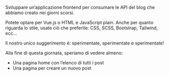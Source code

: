 Sviluppare un’applicazione frontend per consumare le API del blog che abbiamo creato nei giorni scorsi.

Potete optare per Vue.js o HTML e JavaScript plain. Anche per quanto riguarda lo stile, usate ciò che preferite: CSS, SCSS, Bootstrap, Tailwind, ecc...

Il nostro unico suggerimento è: sperimentate, sperimentate e sperimentate!

Alla fine di questa giornata, speriamo di vedere almeno:

- Una pagina home con l’elenco di tutti i post
- Una pagina per creare un nuovo post